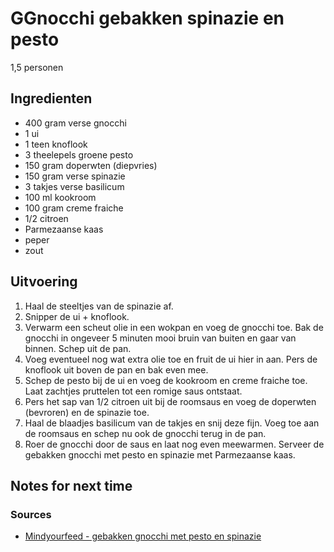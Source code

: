 # GGnocchi gebakken spinazie en pesto

1,5 personen

## Ingredienten

 * 400 gram verse gnocchi
 * 1 ui
 * 1 teen knoflook
 * 3 theelepels groene pesto
 * 150 gram doperwten (diepvries)
 * 150 gram verse spinazie
 * 3 takjes verse basilicum
 * 100 ml kookroom
 * 100 gram creme fraiche
 * 1/2 citroen
 * Parmezaanse kaas
 * peper
 * zout

## Uitvoering

 1. Haal de steeltjes van de spinazie af.
 2. Snipper de ui + knoflook.
 3. Verwarm een scheut olie in een wokpan en voeg de gnocchi toe. Bak de gnocchi in ongeveer 5 minuten mooi bruin van buiten en gaar van binnen. Schep uit de pan.
 4. Voeg eventueel nog wat extra olie toe en fruit de ui hier in aan. Pers de knoflook uit boven de pan en bak even mee.
 5. Schep de pesto bij de ui en voeg de kookroom en creme fraiche toe. Laat zachtjes pruttelen tot een romige saus ontstaat.
 6. Pers het sap van 1/2 citroen uit bij de roomsaus en voeg de doperwten (bevroren) en de spinazie toe.
 7. Haal de blaadjes basilicum van de takjes en snij deze fijn. Voeg toe aan de roomsaus en schep nu ook de gnocchi terug in de pan.
 8. Roer de gnocchi door de saus en laat nog even meewarmen. Serveer de gebakken gnocchi met pesto en spinazie met Parmezaanse kaas. 

## Notes for next time


### Sources

* [Mindyourfeed - gebakken gnocchi met pesto en spinazie](https://www.mindyourfeed.nl/recepten/diner/gebakken-gnocchi-met-pesto-en-spinazie/)